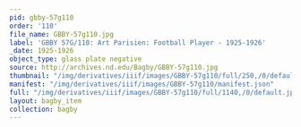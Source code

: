 ```yaml
---
pid: gbby-57g110
order: '110'
file_name: GBBY-57g110.jpg
label: 'GBBY 57G/110: Art Parisien: Football Player - 1925-1926'
_date: 1925-1926
object_type: glass plate negative
source: http://archives.nd.edu/Bagby/GBBY-57g110.jpg
thumbnail: "/img/derivatives/iiif/images/GBBY-57g110/full/250,/0/default.jpg"
manifest: "/img/derivatives/iiif/images/GBBY-57g110/manifest.json"
full: "/img/derivatives/iiif/images/GBBY-57g110/full/1140,/0/default.jpg"
layout: bagby_item
collection: bagby
---
```

